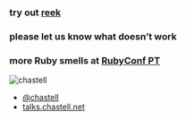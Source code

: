 ### try out [<span class="reek">reek</span>](https://github.com/troessner/reek)

### please let us know what doesn’t work

### more Ruby smells at [RubyConf PT](http://rubyconf.pt)

![chastell](img/chastell.png)
<!-- .element: class="avatar" -->

* [@chastell](http://chastell.net)
* [talks.chastell.net](http://talks.chastell.net)

